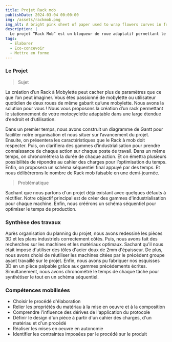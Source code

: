 ```yaml
---
title: Projet Rack mob
publishDate: 2024-03-04 00:00:00
img: /assets/rackmob.png
img_alt: A bright pink sheet of paper used to wrap flowers curves in front of rich blue background
description: |
  Le projet “Rack Mob” est un bloqueur de roue adaptatif permettant le stationnement sécurisé. Ce dispositif peut s’adapter à un champ étendu de véhicule deux roues comme des vélos, mobylettes ou petites motos.
tags:
  - Elaborer
  - Eco-concevoir
  - Mettre en forme
---
```


### Le Projet

> Sujet

La création d’un Rack à Mobylette peut cacher plus de paramètres que ce que l’on peut imaginer. Vous êtes passionné de mobylette ou utilisateur quotidien de deux roues de même gabarit qu’une mobylette. Nous avons la solution pour vous ! Nous vous proposons la création d’un rack permettant le stationnement de votre motocyclette adaptable dans une large étendue d’endroit et d’utilisation.

Dans un premier temps, nous avons construit un diagramme de Gantt pour faciliter notre organisation et nous situer sur l’avancement du projet. Ensuite, on présentera les caractéristiques que le Rack à mob doit respecter. Puis, on clarifiera des gammes d’industrialisation pour prendre connaissance de chaque action sur chaque poste de travail. Dans un même temps, on chronomètrera la durée de chaque action. Et on émettra plusieurs possibilités de répondre au cahier des charges pour l’optimisation du temps. Enfin, on proposera un schéma séquentiel final appuyé par des temps. Et nous délibèrerons le nombre de Rack mob faisable en une demi-journée. 

> Problématique

Sachant que nous partons d'un projet déjà existant avec quelques défauts à réctifier. Notre objectif principal est de créer des gammes d'industrialisation pour chaque machine. Enfin, nous créérons un schéma séquentiel pour optimiser le temps de production.

### Synthèse des travaux

Après organisation du planning du projet, nous avons redessiné les pièces 3D et les plans industriels correctement côtés. Puis, nous avons fait des recherches sur les machines et les matériaux optimaux. Sachant qu'il nous était imposé d'utiliser des tôles d'acier doux de 2mm d'épaisseur. De plus, nous avons choisi de réutiliser les machines citées par le précédent groupe ayant travaillé sur le projet. Enfin, nous avons pu fabriquer nos esquisses 3D en un pièce palpable grâce aux gammes précédements écrites. Simultanement, nous avons chronométré le temps de chaque tâche pour synthétiser le tout en un schéma séquentiel.

### Compétences mobilisées

- Choisir le procédé d'élaboration
- Relier les propriétés du matériau à la mise en oeuvre et à la composition
- Comprendre l'influence des dérives de l'application du protocole
- Définir le design d'un pièce à partir d'un cahier des charges, d'un matériau et d'un procédé
- Réaliser les mises en oeuvre en autonomie
- Identifier les contraintes imposées par le procédé sur le produit
